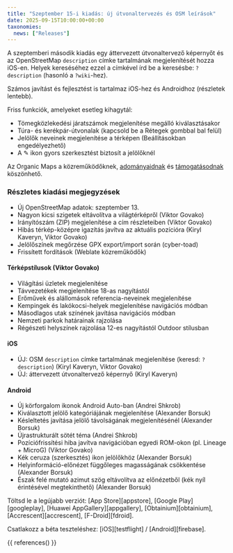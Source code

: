 ```yaml
---
title: "Szeptember 15-i kiadás: új útvonaltervezés és OSM leírások"
date: 2025-09-15T10:00:00+00:00
taxonomies:
  news: ["Releases"]
---
```


A szeptemberi második kiadás egy áttervezett útvonaltervező képernyőt és az OpenStreetMap `description` címke tartalmának megjelenítését hozza iOS-en. Helyek kereséséhez ezzel a címkével írd be a keresésbe: `?description` (hasonló a `?wiki`-hez).

Számos javítást és fejlesztést is tartalmaz iOS-hez és Androidhoz (részletek lentebb).

Friss funkciók, amelyeket esetleg kihagytál:
- Tömegközlekedési járatszámok megjelenítése megálló kiválasztásakor
- Túra- és kerékpár-útvonalak (kapcsold be a Rétegek gombbal bal felül)
- Jelölők neveinek megjelenítése a térképen (Beállításokban engedélyezhető)
- A ✎ ikon gyors szerkesztést biztosít a jelölőknél

Az Organic Maps a közreműködőknek, [adományaidnak](@/donate/index.hu.md) és [támogatásodnak](@/contribute/index.md) köszönhető.

### Részletes kiadási megjegyzések

- Új OpenStreetMap adatok: szeptember 13.
- Nagyon kicsi szigetek eltávolítva a világtérképről (Viktor Govako)
- Irányítószám (ZIP) megjelenítése a cím részleteiben (Viktor Govako)
- Hibás térkép-középre igazítás javítva az aktuális pozícióra (Kiryl Kaveryn, Viktor Govako)
- Jelölőszínek megőrzése GPX export/import során (cyber-toad)
- Frissített fordítások (Weblate közreműködők)

#### Térképstílusok (Viktor Govako)

- Világítási üzletek megjelenítése
- Távvezetékek megjelenítése 18-as nagyítástól
- Erőművek és alállomások referencia-neveinek megjelenítése
- Kempingek és lakókocsi-helyek megjelenítése navigációs módban
- Másodlagos utak színének javítása navigációs módban
- Nemzeti parkok határainak rajzolása
- Régészeti helyszínek rajzolása 12-es nagyítástól Outdoor stílusban

#### iOS

- ÚJ: OSM `description` címke tartalmának megjelenítése (keresd: `?description`) (Kiryl Kaveryn, Viktor Govako)
- ÚJ: áttervezett útvonaltervező képernyő (Kiryl Kaveryn)

#### Android

- Új körforgalom ikonok Android Auto-ban (Andrei Shkrob)
- Kiválasztott jelölő kategóriájának megjelenítése (Alexander Borsuk)
- Késleltetés javítása jelölő távolságának megjelenítésénél (Alexander Borsuk)
- Újrastrukturált sötét téma (Andrei Shkrob)
- Pozíciófrissítési hiba javítva navigációban egyedi ROM-okon (pl. Lineage + MicroG) (Viktor Govako)
- Kék ceruza (szerkesztés) ikon jelölőkhöz (Alexander Borsuk)
- Helyinformáció-előnézet függőleges magasságának csökkentése (Alexander Borsuk)
- Észak felé mutató azimut szög eltávolítva az előnézetből (kék nyíl érintésével megtekinthető) (Alexander Borsuk)

Töltsd le a legújabb verziót: [App Store][appstore], [Google Play][googleplay], [Huawei AppGallery][appgallery], [Obtainium][obtainium], [Accrescent][accrescent], [F-Droid][fdroid].

Csatlakozz a béta teszteléshez: [iOS][testflight] / [Android][firebase].

{{ references() }}
